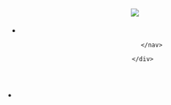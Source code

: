 <!DOCTYPE html>
<html>
<head>
  <title>PRODUTOS ALURA</title>
  <meta chaerset="utf-8>
  <link rel="stylesheet" href="">
</head>
<body>
  <header>
       <div class="caixa">
   <h1><img src="logo.jpg"></h1> 
   <nav>
       <ul>
         <li></li>
          
          </nav>
                         
     </div>
   </header>
   <main class="produtos"
     <ul>
       <li>
         <h2></h2>
         <img src="">
         
    
                         
                         
                         
   </main>
   <footer>
                         
   </footer>
 </body>
 </html>
  
          
